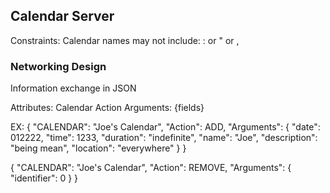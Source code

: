 ## Calendar Server


Constraints:
Calendar names may not include:
: or " or ,

### Networking Design
Information exchange in JSON

Attributes:
Calendar
Action
Arguments: {fields}

EX:
{
    "CALENDAR": "Joe's Calendar",
    "Action": ADD,
    "Arguments": {
        "date": 012222,
        "time": 1233,
        "duration": "indefinite",
        "name": "Joe",
        "description": "being mean",
        "location": "everywhere"
    }
}

{
    "CALENDAR": "Joe's Calendar",
    "Action": REMOVE,
    "Arguments": {
        "identifier": 0
    }
}
